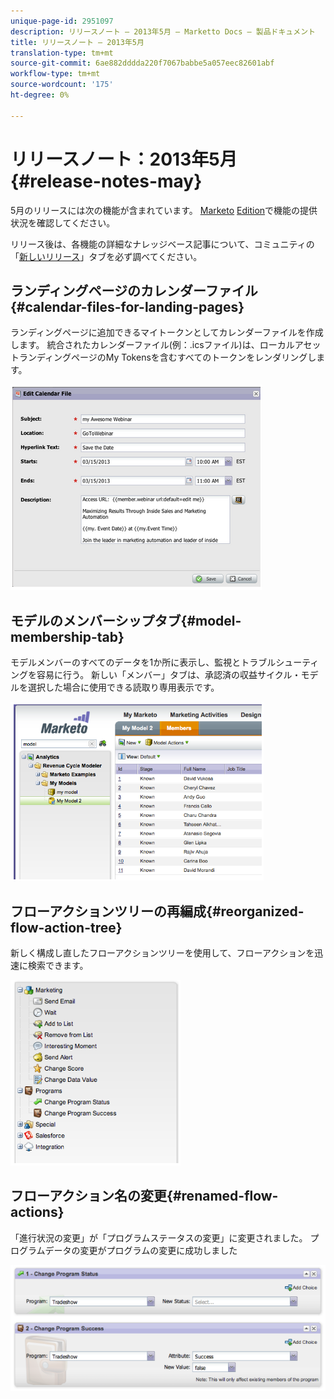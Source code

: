 ```yaml
---
unique-page-id: 2951097
description: リリースノート — 2013年5月 — Marketto Docs — 製品ドキュメント
title: リリースノート — 2013年5月
translation-type: tm+mt
source-git-commit: 6ae882dddda220f7067babbe5a057eec82601abf
workflow-type: tm+mt
source-wordcount: '175'
ht-degree: 0%

---
```



# リリースノート：2013年5月{#release-notes-may}

5月のリリースには次の機能が含まれています。 [Marketo](https://docs.marketo.com/display/docs/assets/pricing.php) [Edition](https://docs.marketo.com/display/docs/assets/pricing.php)で機能の提供状況を確認してください。

リリース後は、各機能の詳細なナレッジベース記事について、コミュニティの「[新しいリリース](release-notes-december-2013.md)」タブを必ず調べてください。

## ランディングページのカレンダーファイル{#calendar-files-for-landing-pages}

ランディングページに追加できるマイトークンとしてカレンダーファイルを作成します。 統合されたカレンダーファイル(例：.icsファイル)は、ローカルアセットランディングページのMy Tokensを含むすべてのトークンをレンダリングします。

![](assets/image2014-9-22-16-3a3-3a18.png)

## モデルのメンバーシップタブ{#model-membership-tab}

モデルメンバーのすべてのデータを1か所に表示し、監視とトラブルシューティングを容易に行う。 新しい「メンバー」タブは、承認済の収益サイクル・モデルを選択した場合に使用できる読取り専用表示です。

![](assets/image2014-9-22-16-3a3-3a33.png)

## フローアクションツリーの再編成{#reorganized-flow-action-tree}

新しく構成し直したフローアクションツリーを使用して、フローアクションを迅速に検索できます。

![](assets/image2014-9-22-16-3a3-3a58.png)

## フローアクション名の変更{#renamed-flow-actions}

「進行状況の変更」が「プログラムステータスの変更」に変更されました。 プログラムデータの変更がプログラムの変更に成功しました

![](assets/image2014-9-22-16-3a4-3a17.png)

